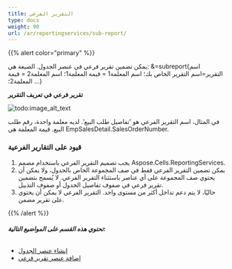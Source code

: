 ```yaml
---
title: التقرير الفرعي
type: docs
weight: 90
url: /ar/reportingservices/sub-report/
---
```


{{% alert color="primary" %}} 

يمكن تضمين تقرير فرعي في عنصر الجدول. الصيغة هي: &=subreport{اسم التقرير=اسم التقرير الخاص بك؛ اسم المعلمة1 = قيمة المعلمة1؛ اسم المعلمة2 = قيمة المعلمة2؛ ...}

**تقرير فرعي في تعريف التقرير** 

![todo:image_alt_text](sub-report_1.png)

في المثال، اسم التقرير الفرعي هو 'تفاصيل طلب البيع'. لديه معلمة واحدة، رقم طلب البيع. قيمة المعلمة هي EmpSalesDetail.SalesOrderNumber.
### **قيود على التقارير الفرعية**
1. يجب تصميم التقرير الفرعي باستخدام مصمم Aspose.Cells.ReportingServices.
1. يمكن تضمين التقرير الفرعي فقط في صف المجموعة الخاص بالجدول، ولا يمكن أن يحتوي صف المجموعة على أي عناصر باستثناء التقرير الفرعي. لا يُسمح بتضمين تقرير فرعي في صفوف تفاصيل الجدول أو صفوف التذييل.
1. حاليًا، لا يتم دعم تداخل أكثر من مستوى واحد. التقرير الفرعي لا يمكن أن يحتوي على تقرير مضمن.

{{% /alert %}} 
###### **تحتوي هذه القسم على المواضيع التالية:** 
- [إنشاء عنصر الجدول](/cells/ar/reportingservices/creating-table-item/)
- [إضافة عنصر تقرير فرعي](/cells/ar/reportingservices/add-sub-report-item/)

